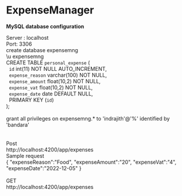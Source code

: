 # ExpenseManager

<b>MySQL database configuration </b>

Server : localhost <br />
Port: 3306 <br />
create database expensemng <br />
\u expensemng <br />
CREATE TABLE `personal_expense` ( <br />
  `id` int(11) NOT NULL AUTO_INCREMENT, <br />
  `expense_reason` varchar(100) NOT NULL, <br />
  `expense_amount` float(10,2) NOT NULL, <br />
  `expense_vat` float(10,2) NOT NULL, <br />
  `expense_date` date DEFAULT NULL, <br />
  PRIMARY KEY (`id`) <br />
); 
<br /><br />
grant all privileges on expensemng.* to 'indrajith'@'%' identified by 'bandara'
<br /><br /><br />
Post <br />
http://localhost:4200/app/expenses <br />
Sample request <br />
{ "expenseReason":"Food", "expenseAmount":"20", "expenseVat":"4", "expenseDate":"2022-12-05"
}
<br /><br />
GET <br />
http://localhost:4200/app/expenses
